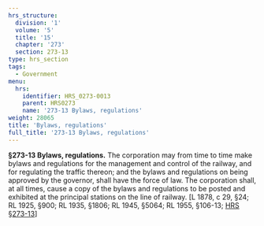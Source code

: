 ```yaml
---
hrs_structure:
  division: '1'
  volume: '5'
  title: '15'
  chapter: '273'
  section: 273-13
type: hrs_section
tags:
  - Government
menu:
  hrs:
    identifier: HRS_0273-0013
    parent: HRS0273
    name: '273-13 Bylaws, regulations'
weight: 28065
title: 'Bylaws, regulations'
full_title: '273-13 Bylaws, regulations'
---
```

**§273-13 Bylaws, regulations.** The corporation may from time to time make bylaws and regulations for the management and control of the railway, and for regulating the traffic thereon; and the bylaws and regulations on being approved by the governor, shall have the force of law. The corporation shall, at all times, cause a copy of the bylaws and regulations to be posted and exhibited at the principal stations on the line of railway. [L 1878, c 29, §24; RL 1925, §900; RL 1935, §1806; RL 1945, §5064; RL 1955, §106-13; [HRS §273-13](/title-15/chapter-273/section-273-13/)]